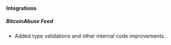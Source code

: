 
#### Integrations
##### BitcoinAbuse Feed
- Added type validations and other internal code improvements.
